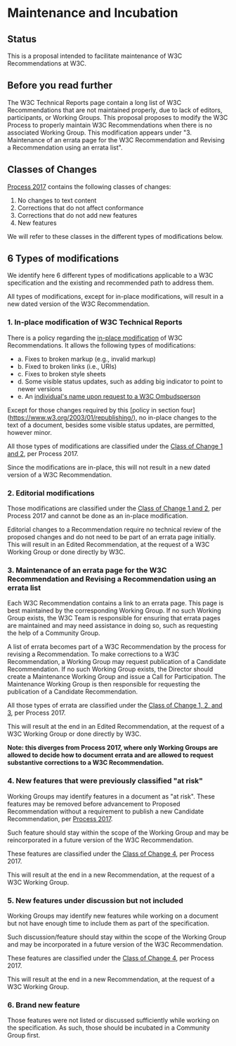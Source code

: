 # Maintenance and Incubation

## Status

This is a proposal intended to facilitate maintenance of W3C Recommendations at W3C.

## Before you read further

The W3C Technical Reports page contain a long list of W3C Recommendations that are not maintained properly, due to lack of editors, participants, or Working Groups. This proposal proposes to modify the W3C Process to properly maintain W3C Recommendations when there is no associated Working Group. This modification appears under "3. Maintenance of an errata page for the W3C Recommendation and Revising a Recommendation using an errata list".

## Classes of Changes

[Process 2017](https://www.w3.org/Consortium/Process/#correction-classes) contains the following classes of changes:

1. No changes to text content
2. Corrections that do not affect conformance
3. Corrections that do not add new features
74. New features

We will refer to these classes in the different types of modifications below.

## 6 Types of modifications

We identify here 6 different types of modifications applicable to a W3C specification and the existing and recommended path to address them.

All types of modifications, except for in-place modifications, will result in a new dated version of the W3C Recommendation.

### 1. In-place modification of W3C Technical Reports

There is a policy regarding the [in-place modification](https://www.w3.org/2003/01/republishing/) of W3C Recommendations. It allows the following types of modifications:

* a. Fixes to broken markup (e.g., invalid markup)
* b. Fixed to broken links (i.e., URIs)
* c. Fixes to broken style sheets
* d. Some visible status updates, such as adding big indicator to point to newer versions
* e. An [individual's name upon request to a W3C Ombudsperson](https://www.w3.org/2016/02/trans-rec-edit.html)

Except for those changes required by this [policy in section four]  (https://www.w3.org/2003/01/republishing/), no in-place changes to the text of a document, besides some visible status updates, are permitted, however minor.

All those types of modifications are classified under the [Class of Change 1 and 2](https://www.w3.org/Consortium/Process/#correction-classes), per Process 2017.

Since the modifications are in-place, this will not result in a new dated version of a W3C Recommendation.

### 2. Editorial modifications

Those modifications are classified under the [Class of Change 1 and 2](https://www.w3.org/Consortium/Process/#correction-classes), per Process 2017 and cannot be done as an in-place modification.

Editorial changes to a Recommendation require no technical review of the proposed changes and do not need to be part of an errata page initially. This will result in an Edited Recommendation, at the request of a W3C Working Group or done directly by W3C.

### 3. Maintenance of an errata page for the W3C Recommendation and Revising a Recommendation using an errata list

Each W3C Recommendation contains a link to an errata page. This page is best maintained by the corresponding Working Group. If no such Working Group exists, the W3C Team is responsible for ensuring that errata pages are maintained and may need assistance in doing so, such as requesting the help of a Community Group.

A list of errata becomes part of a W3C Recommendation by the process for revising a Recommendation. To make corrections to a W3C Recommendation, a Working Group may request publication of a Candidate Recommendation. If no such Working Group exists, the Director should create a Maintenance Working Group
and issue a Call for Participation. The Maintenance Working Group is then responsible for requesting the publication of a Candidate Recommendation.

All those types of errata are classified under the [Class of Change 1, 2, and 3](https://www.w3.org/Consortium/Process/#correction-classes), per Process 2017.

This will result at the end in an Edited Recommendation, at the request of a W3C Working Group or done directly by W3C.

**Note: this diverges from Process 2017, where only Working Groups are allowed to decide how to document errata and are allowed to request substantive corrections to a W3C Recommendation.**

### 4. New features that were previously classified "at risk"

Working Groups may identify features in a document as "at risk". These features may be removed before advancement to Proposed Recommendation without a requirement to publish a new Candidate Recommendation, per [Process 2017](https://www.w3.org/Consortium/Process/#candidate-rec).

Such feature should stay within the scope of the Working Group and may be reincorporated in a future version of the W3C Recommendation.

These features are classified under the [Class of Change 4](https://www.w3.org/Consortium/Process/#correction-classes), per Process 2017.

This will result at the end in a new Recommendation, at the request of a W3C Working Group.

### 5. New features under discussion but not included

Working Groups may identify new features while working on a document but not have enough time to include them as part of the specification.

Such discussion/feature should stay within the scope of the Working Group and may be incorporated in a future version of the W3C Recommendation.

These features are classified under the [Class of Change 4](https://www.w3.org/Consortium/Process/#correction-classes), per Process 2017.

This will result at the end in a new Recommendation, at the request of a W3C Working Group.

### 6. Brand new feature

Those features were not listed or discussed sufficiently while working on the specification. As such, those should be incubated in a Community Group first.
